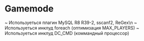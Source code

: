 # Gamemode
~ Используеться плагин MySQL R8 R39-2, sscanf2, ReGex\n
~ Используеться инклуд foreach (оптимизация MAX_PLAYERS)
~ Используеться инклуд DC_CMD (коммандный процессор)
